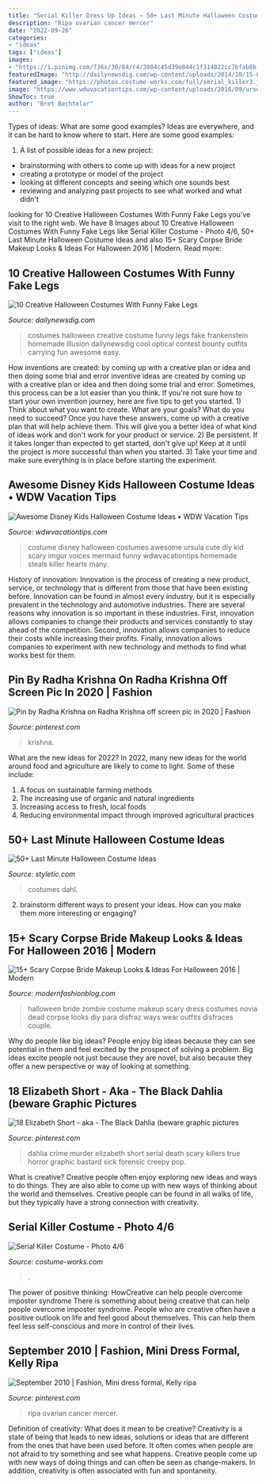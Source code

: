 ```yaml
---
title: "Serial Killer Dress Up Ideas ~ 50+ Last Minute Halloween Costume Ideas"
description: "Ripa ovarian cancer mercer"
date: "2022-09-26"
categories:
- "ideas"
tags: ["ideas"]
images:
- "https://i.pinimg.com/736x/30/84/c4/3084c45d39e844c1f314822cc7bfab8b.jpg"
featuredImage: "http://dailynewsdig.com/wp-content/uploads/2014/10/15-Creative-Halloween-Costumes-With-Funny-Fake-Legs-9.jpg"
featured_image: "https://photos.costume-works.com/full/serial_killer3.jpg"
image: "https://www.wdwvacationtips.com/wp-content/uploads/2016/09/urseula-costume-1-768x1024-1.jpg"
ShowToc: true
author: "Bret Bechtelar"
---
```



Types of ideas: What are some good examples?
Ideas are everywhere, and it can be hard to know where to start. Here are some good examples:
1. A list of possible ideas for a new project: 
- brainstorming with others to come up with ideas for a new project 
- creating a prototype or model of the project 
- looking at different concepts and seeing which one sounds best 
- reviewing and analyzing past projects to see what worked and what didn't 

	

		
looking for 10 Creative Halloween Costumes With Funny Fake Legs you've visit to the right web. We have 8 Images about 10 Creative Halloween Costumes With Funny Fake Legs like Serial Killer Costume - Photo 4/6, 50+ Last Minute Halloween Costume Ideas and also 15+ Scary Corpse Bride Makeup Looks &amp; Ideas For Halloween 2016 | Modern. Read more:
		
    
## 10 Creative Halloween Costumes With Funny Fake Legs

<img loading=lazy src="http://dailynewsdig.com/wp-content/uploads/2014/10/15-Creative-Halloween-Costumes-With-Funny-Fake-Legs-9.jpg" onerror="this.onerror=null;this.src='https://tse4.mm.bing.net/th?id=OIP.-WGc6EWLkp2zCzpWwrvYYQHaKG&amp;pid=15.1';" alt="10 Creative Halloween Costumes With Funny Fake Legs">

_Source: dailynewsdig.com_

>costumes halloween creative costume funny legs fake frankenstein homemade illusion dailynewsdig cool optical contest bounty outfits carrying fun awesome easy. 

	

How inventions are created: by coming up with a creative plan or idea and then doing some trial and error
inventive ideas are created by coming up with a creative plan or idea and then doing some trial and error. Sometimes, this process can be a lot easier than you think. If you're not sure how to start your own invention journey, here are five tips to get you started. 1) Think about what you want to create. What are your goals? What do you need to succeed? Once you have these answers, come up with a creative plan that will help achieve them. This will give you a better idea of what kind of ideas work and don't work for your product or service. 2) Be persistent. If it takes longer than expected to get started, don't give up! Keep at it until the project is more successful than when you started. 3) Take your time and make sure everything is in place before starting the experiment.

    
## Awesome Disney Kids Halloween Costume Ideas • WDW Vacation Tips

<img loading=lazy src="https://www.wdwvacationtips.com/wp-content/uploads/2016/09/urseula-costume-1-768x1024-1.jpg" onerror="this.onerror=null;this.src='https://tse4.mm.bing.net/th?id=OIP.Fr-36AKJimakunSk36d77AHaJ4&amp;pid=15.1';" alt="Awesome Disney Kids Halloween Costume Ideas • WDW Vacation Tips">

_Source: wdwvacationtips.com_

>costume disney halloween costumes awesome ursula cute diy kid scary imgur voices mermaid funny wdwvacationtips homemade steals killer hearts many. 

	

History of innovation:
Innovation is the process of creating a new product, service, or technology that is different from those that have been existing before. Innovation can be found in almost every industry, but it is especially prevalent in the technology and automotive industries. There are several reasons why innovation is so important in these industries. First, innovation allows companies to change their products and services constantly to stay ahead of the competition. Second, innovation allows companies to reduce their costs while increasing their profits. Finally, innovation allows companies to experiment with new technology and methods to find what works best for them.

    
## Pin By Radha Krishna On Radha Krishna Off Screen Pic In 2020 | Fashion

<img loading=lazy src="https://i.pinimg.com/736x/a2/4e/70/a24e704c5f79f23935dc57d0053466b1.jpg" onerror="this.onerror=null;this.src='https://tse1.mm.bing.net/th?id=OIP.Qaa1nCjsezyDCWePgX17lgHaQD&amp;pid=15.1';" alt="Pin by Radha Krishna on Radha Krishna off screen pic in 2020 | Fashion">

_Source: pinterest.com_

>krishna. 

	

What are the new ideas for 2022?
In 2022, many new ideas for the world around food and agriculture are likely to come to light. Some of these include: 
1. A focus on sustainable farming methods 
2. The increasing use of organic and natural ingredients 
3. Increasing access to fresh, local foods 
4. Reducing environmental impact through improved agricultural practices 

    
## 50+ Last Minute Halloween Costume Ideas

<img loading=lazy src="https://styletic.com/wp-content/uploads/2016/10/last-minute-halloween-costumes/16-last-minute-halloween-costume-ideas.jpg" onerror="this.onerror=null;this.src='https://tse4.mm.bing.net/th?id=OIP.g6trnGyltFZvdJcBMYF6fQHaJ4&amp;pid=15.1';" alt="50+ Last Minute Halloween Costume Ideas">

_Source: styletic.com_

>costumes dahl. 

	

2. brainstorm different ways to present your ideas. How can you make them more interesting or engaging?

    
## 15+ Scary Corpse Bride Makeup Looks &amp; Ideas For Halloween 2016 | Modern

<img loading=lazy src="http://modernfashionblog.com/wp-content/uploads/2016/09/15-Scary-Corpse-Bride-Makeup-Looks-Ideas-For-Halloween-2016-11.jpg" onerror="this.onerror=null;this.src='https://tse3.mm.bing.net/th?id=OIP.YFJqRYWzGzldt2DkCkBWgQAAAA&amp;pid=15.1';" alt="15+ Scary Corpse Bride Makeup Looks &amp; Ideas For Halloween 2016 | Modern">

_Source: modernfashionblog.com_

>halloween bride zombie costume makeup scary dress costumes novia dead corpse looks diy para disfraz ways wear outfits disfraces couple. 

	

Why do people like big ideas?
People enjoy big ideas because they can see potential in them and feel excited by the prospect of solving a problem. Big ideas excite people not just because they are novel, but also because they offer a new perspective or way of looking at something.

    
## 18 Elizabeth Short - Aka - The Black Dahlia (beware Graphic Pictures

<img loading=lazy src="https://i.pinimg.com/236x/c0/96/0a/c0960ae59d53f6ae52751c07586189d5--the-black-dahlia-murder-unsolved-murders.jpg" onerror="this.onerror=null;this.src='https://tse3.mm.bing.net/th?id=OIP.6aK7wKiYht9xVc-gk1TOBgDUEs&amp;pid=15.1';" alt="18 Elizabeth Short - aka - The Black Dahlia (beware graphic pictures">

_Source: pinterest.com_

>dahlia crime murder elizabeth short serial death scary killers true horror graphic bastard sick forensic creepy pop. 

	

What is creative?
Creative people often enjoy exploring new ideas and ways to do things. They are also able to come up with new ways of thinking about the world and themselves. Creative people can be found in all walks of life, but they typically have a strong connection with creativity.

    
## Serial Killer Costume - Photo 4/6

<img loading=lazy src="https://photos.costume-works.com/full/serial_killer3.jpg" onerror="this.onerror=null;this.src='https://tse4.mm.bing.net/th?id=OIP.g7C7_FV4teLlITxXWIf8owHaJ3&amp;pid=15.1';" alt="Serial Killer Costume - Photo 4/6">

_Source: costume-works.com_

>. 

	

The power of positive thinking: HowCreative can help people overcome imposter syndrome
There is something about being creative that can help people overcome imposter syndrome. People who are creative often have a positive outlook on life and feel good about themselves. This can help them feel less self-conscious and more in control of their lives.

    
## September 2010 | Fashion, Mini Dress Formal, Kelly Ripa

<img loading=lazy src="https://i.pinimg.com/736x/30/84/c4/3084c45d39e844c1f314822cc7bfab8b.jpg" onerror="this.onerror=null;this.src='https://tse4.mm.bing.net/th?id=OIP.oJbaN2qt9eWAMnA2P7zKGAHaKP&amp;pid=15.1';" alt="September 2010 | Fashion, Mini dress formal, Kelly ripa">

_Source: pinterest.com_

>ripa ovarian cancer mercer. 

	

Definition of creativity: What does it mean to be creative?
Creativity is a state of being that leads to new ideas, solutions or ideas that are different from the ones that have been used before. It often comes when people are not afraid to try something and see what happens. Creative people come up with new ways of doing things and can often be seen as change-makers. In addition, creativity is often associated with fun and spontaneity.

